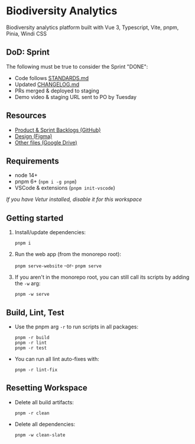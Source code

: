 # Biodiversity Analytics

Biodiversity analytics platform built with Vue 3, Typescript, Vite, pnpm, Pinia, Windi CSS

## DoD: Sprint

The following must be true to consider the Sprint "DONE":

- Code follows [STANDARDS.md](https://github.com/rfcx/biodiversity-analytics/blob/develop/STANDARDS.md)
- Updated [CHANGELOG.md](https://github.com/rfcx/biodiversity-analytics/blob/develop/CHANGELOG.md)
- PRs merged & deployed to staging
- Demo video & staging URL sent to PO by Tuesday

## Resources

- [Product & Sprint Backlogs (GitHub)](https://github.com/orgs/rfcx/projects/4)
- [Design (Figma)](https://www.figma.com/files/team/1022436685454438648/Biodiversity-Team)
- [Other files (Google Drive)](https://drive.google.com/drive/folders/17ZdAoPzetLPqkes4lkGQlKg_uHpkyxxg)

## Requirements

- node 14+
- pnpm 6+ (`npm i -g pnpm`)
- VSCode & extensions (`pnpm init-vscode`)

_If you have Vetur installed, disable it for this workspace_

## Getting started

1. Install/update dependencies:

   `pnpm i`

2. Run the web app (from the monorepo root):

   `pnpm serve-website` -or- `pnpm serve`

3. If you aren't in the monorepo root, you can still call its scripts by adding the `-w` arg:

   `pnpm -w serve`

## Build, Lint, Test

- Use the pnpm arg `-r` to run scripts in all packages:

  `pnpm -r build`  
   `pnpm -r lint`  
   `pnpm -r test`

- You can run all lint auto-fixes with:

  `pnpm -r lint-fix`

## Resetting Workspace

- Delete all build artifacts:

  `pnpm -r clean`

- Delete all dependencies:

  `pnpm -w clean-slate`
